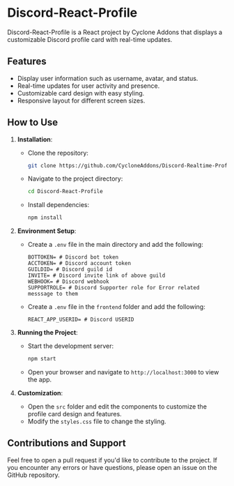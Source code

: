 # Discord-React-Profile

Discord-React-Profile is a React project by Cyclone Addons that displays a customizable Discord profile card with real-time updates.

## Features

- Display user information such as username, avatar, and status.
- Real-time updates for user activity and presence.
- Customizable card design with easy styling.
- Responsive layout for different screen sizes.

## How to Use

1. **Installation**:
   - Clone the repository:
     ```bash
     git clone https://github.com/CycloneAddons/Discord-Realtime-Profile-Card.git
     ```
   - Navigate to the project directory:
     ```bash
     cd Discord-React-Profile
     ```
   - Install dependencies:
     ```bash
     npm install
     ```

2. **Environment Setup**:
   - Create a `.env` file in the main directory and add the following:
     ```env
     BOTTOKEN= # Discord bot token
     ACCTOKEN= # Discord account token
     GUILDID= # Discord guild id
     INVITE= # Discord invite link of above guild
     WEBHOOK= # Discord webhook 
     SUPPORTROLE= # Discord Supporter role for Error related messsage to them
     ```
   - Create a `.env` file in the `frontend` folder and add the following:
     ```env
     REACT_APP_USERID= # Discord USERID
     ```

3. **Running the Project**:
   - Start the development server:
     ```bash
     npm start
     ```
   - Open your browser and navigate to `http://localhost:3000` to view the app.

4. **Customization**:
   - Open the `src` folder and edit the components to customize the profile card design and features.
   - Modify the `styles.css` file to change the styling.

## Contributions and Support

Feel free to open a pull request if you'd like to contribute to the project. If you encounter any errors or have questions, please open an issue on the GitHub repository.
